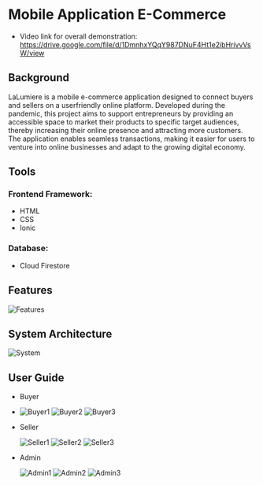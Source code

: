 # Mobile Application E-Commerce
- Video link for overall demonstration: https://drive.google.com/file/d/1DmnhxYQqY987DNuF4Ht1e2ibHrivvVsW/view

## Background
LaLumiere is a mobile e-commerce application designed to connect buyers and sellers on a userfriendly online platform. Developed during the pandemic, this project aims to support entrepreneurs by providing an accessible space to market their products to specific target audiences, thereby increasing their online presence and attracting more customers. The application enables seamless transactions, making it easier for users to venture into online businesses and adapt to the growing digital economy.

## Tools
### Frontend Framework:
- HTML
- CSS
- Ionic
### Database: 
- Cloud Firestore


## Features
![Features](https://github.com/user-attachments/assets/b298c762-59e1-4fcc-b46b-32c18b73d7d2)


## System Architecture
![System](https://github.com/user-attachments/assets/37a76556-2e4f-4936-a15b-20cdcdd2c046)



## User Guide
- Buyer
- 
  ![Buyer1](https://github.com/user-attachments/assets/1c38797e-5ffc-4dd8-8a01-f6d40030557f) ![Buyer2](https://github.com/user-attachments/assets/e0ffd4c8-3e02-40b7-b41c-41bda4f37918) ![Buyer3](https://github.com/user-attachments/assets/5e593287-7487-4237-925f-9f44ede0e1d9)


- Seller
  
  ![Seller1](https://github.com/user-attachments/assets/24e7a9fc-2e03-47be-a6ee-e2d602c19ecb) ![Seller2](https://github.com/user-attachments/assets/05093fdc-49ba-45eb-a6e1-52ec4f4c670e) ![Seller3](https://github.com/user-attachments/assets/ae1a5f82-119e-4ce0-870f-790362203314)



- Admin
 
   ![Admin1](https://github.com/user-attachments/assets/02831d52-cfd2-463e-a24a-877e7ca14d73) ![Admin2](https://github.com/user-attachments/assets/bf82a669-1587-44e6-9176-31f938de71c7) ![Admin3](https://github.com/user-attachments/assets/adcd9501-ae30-4e36-92e0-45bd221fd065)







